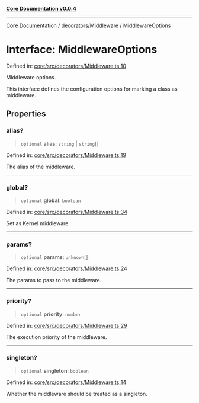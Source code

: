 [**Core Documentation v0.0.4**](../../../README.md)

***

[Core Documentation](../../../modules.md) / [decorators/Middleware](../README.md) / MiddlewareOptions

# Interface: MiddlewareOptions

Defined in: [core/src/decorators/Middleware.ts:10](https://github.com/stonemjs/core/blob/93efe04ef1a71ad6f49c3b315da54d45ace50f23/src/decorators/Middleware.ts#L10)

Middleware options.

This interface defines the configuration options for marking a class as middleware.

## Properties

### alias?

> `optional` **alias**: `string` \| `string`[]

Defined in: [core/src/decorators/Middleware.ts:19](https://github.com/stonemjs/core/blob/93efe04ef1a71ad6f49c3b315da54d45ace50f23/src/decorators/Middleware.ts#L19)

The alias of the middleware.

***

### global?

> `optional` **global**: `boolean`

Defined in: [core/src/decorators/Middleware.ts:34](https://github.com/stonemjs/core/blob/93efe04ef1a71ad6f49c3b315da54d45ace50f23/src/decorators/Middleware.ts#L34)

Set as Kernel middleware

***

### params?

> `optional` **params**: `unknown`[]

Defined in: [core/src/decorators/Middleware.ts:24](https://github.com/stonemjs/core/blob/93efe04ef1a71ad6f49c3b315da54d45ace50f23/src/decorators/Middleware.ts#L24)

The params to pass to the middleware.

***

### priority?

> `optional` **priority**: `number`

Defined in: [core/src/decorators/Middleware.ts:29](https://github.com/stonemjs/core/blob/93efe04ef1a71ad6f49c3b315da54d45ace50f23/src/decorators/Middleware.ts#L29)

The execution priority of the middleware.

***

### singleton?

> `optional` **singleton**: `boolean`

Defined in: [core/src/decorators/Middleware.ts:14](https://github.com/stonemjs/core/blob/93efe04ef1a71ad6f49c3b315da54d45ace50f23/src/decorators/Middleware.ts#L14)

Whether the middleware should be treated as a singleton.
